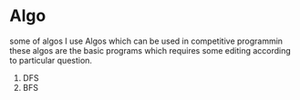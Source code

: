 # Algo
some of algos I use
Algos which can be used in competitive programmin
these algos are the basic programs which requires some editing according to particular question.

1. DFS
2. BFS
